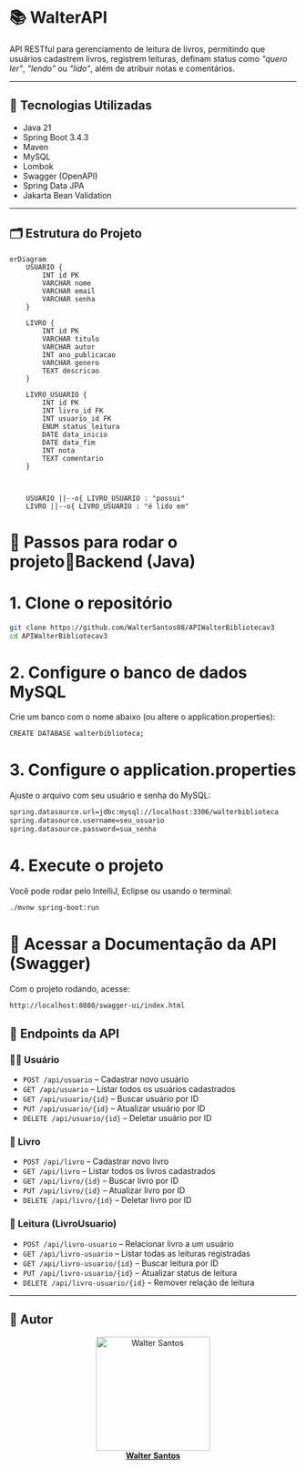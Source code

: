 # 📚 WalterAPI

API RESTful para gerenciamento de leitura de livros, permitindo que usuários cadastrem livros, registrem leituras, definam status como *"quero ler"*, *"lendo"* ou *"lido"*, além de atribuir notas e comentários.

---

## 🔧 Tecnologias Utilizadas

- Java 21
- Spring Boot 3.4.3
- Maven
- MySQL
- Lombok
- Swagger (OpenAPI)
- Spring Data JPA
- Jakarta Bean Validation

---

## 🗂️ Estrutura do Projeto

```mermaid
erDiagram
    USUARIO {
        INT id PK
        VARCHAR nome
        VARCHAR email
        VARCHAR senha
    }

    LIVRO {
        INT id PK
        VARCHAR titulo
        VARCHAR autor
        INT ano_publicacao
        VARCHAR genero
        TEXT descricao
    }

    LIVRO_USUARIO {
        INT id PK
        INT livro_id FK
        INT usuario_id FK
        ENUM status_leitura
        DATE data_inicio
        DATE data_fim
        INT nota
        TEXT comentario
    }



    USUARIO ||--o{ LIVRO_USUARIO : "possui"
    LIVRO ||--o{ LIVRO_USUARIO : "é lido em"
```


# 🎯 Passos para rodar o projeto🔹Backend (Java)
# 1. Clone o repositório
```bash
git clone https://github.com/WalterSantos08/APIWalterBibliotecav3
cd APIWalterBibliotecav3
```

# 2. Configure o banco de dados MySQL
Crie um banco com o nome abaixo (ou altere o application.properties):

```bash
CREATE DATABASE walterbiblioteca;
```

# 3. Configure o application.properties
Ajuste o arquivo com seu usuário e senha do MySQL:

```bash
spring.datasource.url=jdbc:mysql://localhost:3306/walterbiblioteca
spring.datasource.username=seu_usuario
spring.datasource.password=sua_senha

```

# 4. Execute o projeto
Você pode rodar pelo IntelliJ, Eclipse ou usando o terminal:

```bash
./mvnw spring-boot:run
```


# 📘 Acessar a Documentação da API (Swagger)

Com o projeto rodando, acesse:

```bash
http://localhost:8080/swagger-ui/index.html

```

## 🔗 Endpoints da API

### 🧑‍💻 Usuário
- `POST /api/usuario` – Cadastrar novo usuário  
- `GET /api/usuario` – Listar todos os usuários cadastrados  
- `GET /api/usuario/{id}` – Buscar usuário por ID  
- `PUT /api/usuario/{id}` – Atualizar usuário por ID  
- `DELETE /api/usuario/{id}` – Deletar usuário por ID  

### 📘 Livro
- `POST /api/livro` – Cadastrar novo livro  
- `GET /api/livro` – Listar todos os livros cadastrados  
- `GET /api/livro/{id}` – Buscar livro por ID  
- `PUT /api/livro/{id}` – Atualizar livro por ID  
- `DELETE /api/livro/{id}` – Deletar livro por ID  

### 📖 Leitura (LivroUsuario)
- `POST /api/livro-usuario` – Relacionar livro a um usuário  
- `GET /api/livro-usuario` – Listar todas as leituras registradas  
- `GET /api/livro-usuario/{id}` – Buscar leitura por ID  
- `PUT /api/livro-usuario/{id}` – Atualizar status de leitura  
- `DELETE /api/livro-usuario/{id}` – Remover relação de leitura 

---

## 👤 Autor

<p align="center">
  <a href="https://github.com/WalterSantos08">
    <img src="https://avatars.githubusercontent.com/u/178443270?v=4" width="200px" alt="Walter Santos"/>
    <br>
    <strong>Walter Santos</strong>
  </a>
</p>
